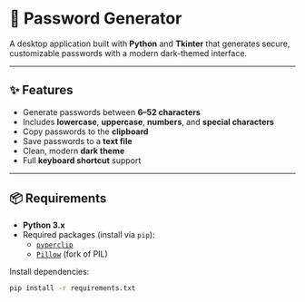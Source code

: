 # 🔐 Password Generator

A desktop application built with **Python** and **Tkinter** that generates secure, customizable passwords with a modern dark-themed interface.

---

## ✨ Features

-   Generate passwords between **6–52 characters**
-   Includes **lowercase**, **uppercase**, **numbers**, and **special characters**
-   Copy passwords to the **clipboard**
-   Save passwords to a **text file**
-   Clean, modern **dark theme**
-   Full **keyboard shortcut** support

---

## 📦 Requirements

-   **Python 3.x**
-   Required packages (install via `pip`):
    -   [`pyperclip`](https://pypi.org/project/pyperclip/)
    -   [`Pillow`](https://pypi.org/project/Pillow/) (fork of PIL)

Install dependencies:

```bash
pip install -r requirements.txt
```
